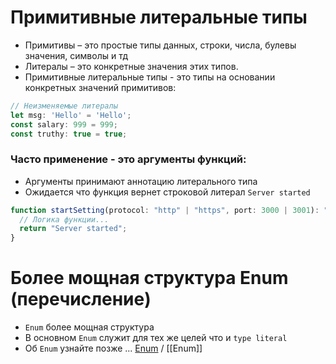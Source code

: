 # Примитивные литеральные типы

- Примитивы – это простые типы данных, строки, числа, булевы значения, символы и тд
- Литералы – это конкретные значения этих типов.
- Примитивные литеральные типы - это типы на основании конкретных значений примитивов:

```typescript
// Неизменяемые литералы
let msg: 'Hello' = 'Hello';
const salary: 999 = 999;
const truthy: true = true;
```

### Часто применение - это аргументы функций:

- Аргументы принимают аннотацию литерального типа
- Ожидается что функция вернет строковой литерал `Server started`

```typescript
function startSetting(protocol: "http" | "https", port: 3000 | 3001): "Server started" {
  // Логика функции...
  return "Server started";
}
```

# Более мощная структура Enum (перечисление)

- `Enum` более мощная структура
- В основном `Enum` служит для тех же целей что и `type literal`
- Об `Enum` узнайте позже ... [Enum](https://www.typescriptlang.org/docs/handbook/enums.html) / [[Enum]]
